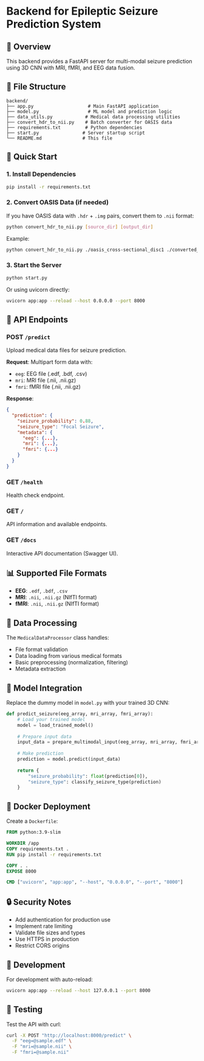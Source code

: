 # Backend for Epileptic Seizure Prediction System

## 🧠 Overview

This backend provides a FastAPI server for multi-modal seizure prediction using 3D CNN with MRI, fMRI, and EEG data fusion.

## 📁 File Structure

```
backend/
├── app.py                    # Main FastAPI application
├── model.py                  # ML model and prediction logic
├── data_utils.py            # Medical data processing utilities
├── convert_hdr_to_nii.py    # Batch converter for OASIS data
├── requirements.txt         # Python dependencies
├── start.py                # Server startup script
└── README.md               # This file
```

## 🚀 Quick Start

### 1. Install Dependencies

```bash
pip install -r requirements.txt
```

### 2. Convert OASIS Data (if needed)

If you have OASIS data with `.hdr` + `.img` pairs, convert them to `.nii` format:

```bash
python convert_hdr_to_nii.py [source_dir] [output_dir]
```

Example:
```bash
python convert_hdr_to_nii.py ./oasis_cross-sectional_disc1 ./converted_nii
```

### 3. Start the Server

```bash
python start.py
```

Or using uvicorn directly:
```bash
uvicorn app:app --reload --host 0.0.0.0 --port 8000
```

## 📡 API Endpoints

### POST `/predict`
Upload medical data files for seizure prediction.

**Request**: Multipart form data with:
- `eeg`: EEG file (.edf, .bdf, .csv)
- `mri`: MRI file (.nii, .nii.gz)
- `fmri`: fMRI file (.nii, .nii.gz)

**Response**:
```json
{
  "prediction": {
    "seizure_probability": 0.88,
    "seizure_type": "Focal Seizure",
    "metadata": {
      "eeg": {...},
      "mri": {...},
      "fmri": {...}
    }
  }
}
```

### GET `/health`
Health check endpoint.

### GET `/`
API information and available endpoints.

### GET `/docs`
Interactive API documentation (Swagger UI).

## 📊 Supported File Formats

- **EEG**: `.edf`, `.bdf`, `.csv`
- **MRI**: `.nii`, `.nii.gz` (NIfTI format)
- **fMRI**: `.nii`, `.nii.gz` (NIfTI format)

## 🔧 Data Processing

The `MedicalDataProcessor` class handles:
- File format validation
- Data loading from various medical formats
- Basic preprocessing (normalization, filtering)
- Metadata extraction

## 🧪 Model Integration

Replace the dummy model in `model.py` with your trained 3D CNN:

```python
def predict_seizure(eeg_array, mri_array, fmri_array):
    # Load your trained model
    model = load_trained_model()
    
    # Prepare input data
    input_data = prepare_multimodal_input(eeg_array, mri_array, fmri_array)
    
    # Make prediction
    prediction = model.predict(input_data)
    
    return {
        "seizure_probability": float(prediction[0]),
        "seizure_type": classify_seizure_type(prediction)
    }
```

## 🐳 Docker Deployment

Create a `Dockerfile`:
```dockerfile
FROM python:3.9-slim

WORKDIR /app
COPY requirements.txt .
RUN pip install -r requirements.txt

COPY . .
EXPOSE 8000

CMD ["uvicorn", "app:app", "--host", "0.0.0.0", "--port", "8000"]
```

## 🔒 Security Notes

- Add authentication for production use
- Implement rate limiting
- Validate file sizes and types
- Use HTTPS in production
- Restrict CORS origins

## 📝 Development

For development with auto-reload:
```bash
uvicorn app:app --reload --host 127.0.0.1 --port 8000
```

## 🧪 Testing

Test the API with curl:
```bash
curl -X POST "http://localhost:8000/predict" \
  -F "eeg=@sample.edf" \
  -F "mri=@sample.nii" \
  -F "fmri=@sample.nii"
```